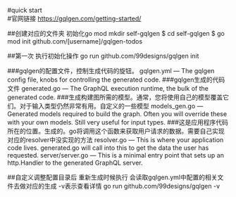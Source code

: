#quick start   
#官网链接  https://gqlgen.com/getting-started/

##创建对应的文件夹 初始化go mod
mkdir self-gqlgen
$ cd self-gqlgen
$ go mod init github.com/[username]/gqlgen-todos

##第一次 执行初始化操作
go run github.com/99designs/gqlgen init


###gqlgen的配置文件，控制生成代码的旋钮。
gqlgen.yml — The gqlgen config file, knobs for controlling the generated code.
###gqlgen生成的代码文件
generated.go — The GraphQL execution runtime, the bulk of the generated code.
###生成构建图所需的模型。通常，您将使用自己的模型覆盖它们。对于输入类型仍然非常有用。自定义的一些模型
models_gen.go — Generated models required to build the graph. Often you will override these with your own models. Still very useful for input types.
###这是应用程序代码所在的位置。生成的。go将调用这个函数来获取用户请求的数据。需要自己实现对应的resolver中没实现的方法
resolver.go — This is where your application code lives. generated.go will call into this to get the data the user has requested.
server/server.go — This is a minimal entry point that sets up an http.Handler to the generated GraphQL server.



##自定义调整配置目录后 重新生成时候执行 会读取gqlgen.yml中配置的相关文件去做对应的生成  -v表示查看详情
go run github.com/99designs/gqlgen -v